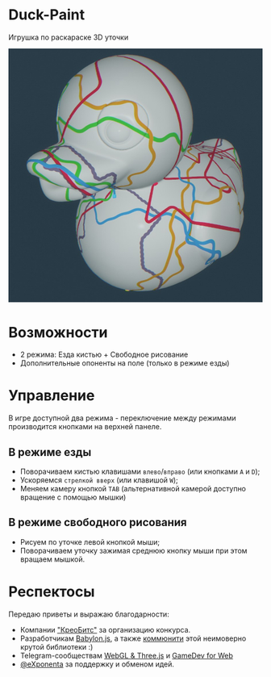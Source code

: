 # Duck-Paint

Игрушка по раскараске 3D уточки

![preview](./additional/preview.jpg)

# Возможности

- 2 режима: Езда кистью + Свободное рисование
- Дополнительные опоненты на поле (только в режиме езды)

# Управление

В игре доступной два режима - переключение между режимами производится 
кнопками на верхней панеле.

## В режиме езды

- Поворачиваем кистью клавишами `влево`/`вправо` (или кнопками `A` и `D`); 
- Ускоряемся `стрелкой вверх` (или клавишой `W`); 
- Меняем камеру кнопкой `TAB`
(альтернативной камерой доступно вращение с помощью мышки)

## В режиме свободного рисования

- Рисуем по уточке левой кнопкой мыши; 
- Поворачиваем уточку зажимая среднюю  кнопку мыши при этом вращаем мышкой.

 
# Респектосы

Передаю приветы и выражаю благодарности:

- Компании ["КреоБитс"](https://www.dra.ru/) за организацию конкурса.
- Разработчикам [Babylon.js](https://www.babylonjs.com/), а также [коммюнити](https://forum.babylonjs.com/) этой неимоверно крутой библиотеки :)
- Telegram-сообществам [WebGL & Three.js](https://t.me/threejs_ru) и [GameDev for Web](https://t.me/gamedevforweb)
- [@eXponenta](https://github.com/eXponenta) за поддержку и обменом идей.
